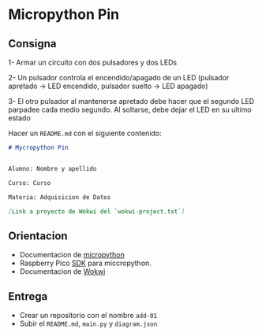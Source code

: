 # Micropython Pin

## Consigna

1- Armar un circuito con dos pulsadores y dos LEDs

2- Un pulsador controla el encendido/apagado de un LED (pulsador apretado -> LED encendido, pulsador suelto -> LED apagado)

3- El otro pulsador al mantenerse apretado debe hacer que el segundo LED parpadee cada medio segundo. Al soltarse, debe dejar el LED en su ultimo estado


Hacer un `README.md` con el siguiente contenido:

```markdown
# Mycropython Pin


Alumno: Nombre y apellido

Curso: Curso

Materia: Adquisicion de Datos

[Link a proyecto de Wokwi del `wokwi-project.txt`]
```

## Orientacion

- Documentacion de [micropython](https://docs.micropython.org/en/latest/rp2/quickref.html)
- Raspberry Pico [SDK](https://datasheets.raspberrypi.com/pico/raspberry-pi-pico-python-sdk.pdf) para miccropython.
- Documentacion de [Wokwi](https://docs.wokwi.com/?utm_source=wokwi)

## Entrega

- Crear un repositorio con el nombre `add-01`
- Subir el `README.md`, `main.py` y `diagram.json`
